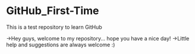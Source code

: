 # GitHub_First-Time
This is a test repository to learn GitHub

->Hey guys, welcome to my repository... hope you have a nice day! ->Little help and suggestions are always welcome :)
